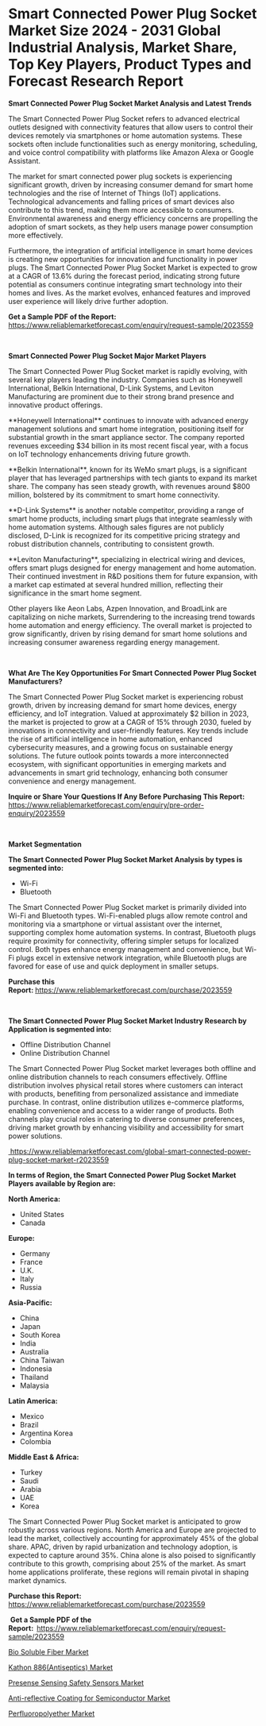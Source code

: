 <p><h1>Smart Connected Power Plug Socket Market Size 2024 - 2031 Global Industrial Analysis, Market Share, Top Key Players, Product Types and Forecast Research Report</h1></p><p><strong>Smart Connected Power Plug Socket Market Analysis and Latest Trends</strong></p>
<p><p>The Smart Connected Power Plug Socket refers to advanced electrical outlets designed with connectivity features that allow users to control their devices remotely via smartphones or home automation systems. These sockets often include functionalities such as energy monitoring, scheduling, and voice control compatibility with platforms like Amazon Alexa or Google Assistant. </p><p>The market for smart connected power plug sockets is experiencing significant growth, driven by increasing consumer demand for smart home technologies and the rise of Internet of Things (IoT) applications. Technological advancements and falling prices of smart devices also contribute to this trend, making them more accessible to consumers. Environmental awareness and energy efficiency concerns are propelling the adoption of smart sockets, as they help users manage power consumption more effectively.</p><p>Furthermore, the integration of artificial intelligence in smart home devices is creating new opportunities for innovation and functionality in power plugs. The Smart Connected Power Plug Socket Market is expected to grow at a CAGR of 13.6% during the forecast period, indicating strong future potential as consumers continue integrating smart technology into their homes and lives. As the market evolves, enhanced features and improved user experience will likely drive further adoption.</p></p>
<p><strong>Get a Sample PDF of the Report:&nbsp;</strong> <a href="https://www.reliablemarketforecast.com/enquiry/request-sample/2023559?utm_campaign=1733&utm_medium=2&utm_source=Github&utm_content=ia&utm_term=28102024&utm_id=smart-connected-power-plug-socket">https://www.reliablemarketforecast.com/enquiry/request-sample/2023559</a></p>
<p>&nbsp;</p>
<p><strong>Smart Connected Power Plug Socket Major Market Players</strong></p>
<p><p>The Smart Connected Power Plug Socket market is rapidly evolving, with several key players leading the industry. Companies such as Honeywell International, Belkin International, D-Link Systems, and Leviton Manufacturing are prominent due to their strong brand presence and innovative product offerings. </p><p>**Honeywell International** continues to innovate with advanced energy management solutions and smart home integration, positioning itself for substantial growth in the smart appliance sector. The company reported revenues exceeding $34 billion in its most recent fiscal year, with a focus on IoT technology enhancements driving future growth.</p><p>**Belkin International**, known for its WeMo smart plugs, is a significant player that has leveraged partnerships with tech giants to expand its market share. The company has seen steady growth, with revenues around $800 million, bolstered by its commitment to smart home connectivity.</p><p>**D-Link Systems** is another notable competitor, providing a range of smart home products, including smart plugs that integrate seamlessly with home automation systems. Although sales figures are not publicly disclosed, D-Link is recognized for its competitive pricing strategy and robust distribution channels, contributing to consistent growth.</p><p>**Leviton Manufacturing**, specializing in electrical wiring and devices, offers smart plugs designed for energy management and home automation. Their continued investment in R&D positions them for future expansion, with a market cap estimated at several hundred million, reflecting their significance in the smart home segment.</p><p>Other players like Aeon Labs, Azpen Innovation, and BroadLink are capitalizing on niche markets, Surrendering to the increasing trend towards home automation and energy efficiency. The overall market is projected to grow significantly, driven by rising demand for smart home solutions and increasing consumer awareness regarding energy management.</p></p>
<p>&nbsp;</p>
<p><strong>What Are The Key Opportunities For Smart Connected Power Plug Socket Manufacturers?</strong></p>
<p><p>The Smart Connected Power Plug Socket market is experiencing robust growth, driven by increasing demand for smart home devices, energy efficiency, and IoT integration. Valued at approximately $2 billion in 2023, the market is projected to grow at a CAGR of 15% through 2030, fueled by innovations in connectivity and user-friendly features. Key trends include the rise of artificial intelligence in home automation, enhanced cybersecurity measures, and a growing focus on sustainable energy solutions. The future outlook points towards a more interconnected ecosystem, with significant opportunities in emerging markets and advancements in smart grid technology, enhancing both consumer convenience and energy management.</p></p>
<p><strong>Inquire or Share Your Questions If Any Before Purchasing This Report:</strong> <a href="https://www.reliablemarketforecast.com/enquiry/pre-order-enquiry/2023559?utm_campaign=1733&utm_medium=2&utm_source=Github&utm_content=ia&utm_term=28102024&utm_id=smart-connected-power-plug-socket">https://www.reliablemarketforecast.com/enquiry/pre-order-enquiry/2023559</a></p>
<p>&nbsp;</p>
<p><strong>Market Segmentation</strong></p>
<p><strong>The Smart Connected Power Plug Socket Market Analysis by types is segmented into:</strong></p>
<p><ul><li>Wi-Fi</li><li>Bluetooth</li></ul></p>
<p><p>The Smart Connected Power Plug Socket market is primarily divided into Wi-Fi and Bluetooth types. Wi-Fi-enabled plugs allow remote control and monitoring via a smartphone or virtual assistant over the internet, supporting complex home automation systems. In contrast, Bluetooth plugs require proximity for connectivity, offering simpler setups for localized control. Both types enhance energy management and convenience, but Wi-Fi plugs excel in extensive network integration, while Bluetooth plugs are favored for ease of use and quick deployment in smaller setups.</p></p>
<p><strong>Purchase this Report:&nbsp;</strong><a href="https://www.reliablemarketforecast.com/purchase/2023559?utm_campaign=1733&utm_medium=2&utm_source=Github&utm_content=ia&utm_term=28102024&utm_id=smart-connected-power-plug-socket">https://www.reliablemarketforecast.com/purchase/2023559</a></p>
<p>&nbsp;</p>
<p><strong>The Smart Connected Power Plug Socket Market Industry Research by Application is segmented into:</strong></p>
<p><ul><li>Offline Distribution Channel</li><li>Online Distribution Channel</li></ul></p>
<p><p>The Smart Connected Power Plug Socket market leverages both offline and online distribution channels to reach consumers effectively. Offline distribution involves physical retail stores where customers can interact with products, benefiting from personalized assistance and immediate purchase. In contrast, online distribution utilizes e-commerce platforms, enabling convenience and access to a wider range of products. Both channels play crucial roles in catering to diverse consumer preferences, driving market growth by enhancing visibility and accessibility for smart power solutions.</p></p>
<p><a href="https://www.reliablemarketforecast.com/global-smart-connected-power-plug-socket-market-r2023559?utm_campaign=1733&utm_medium=2&utm_source=Github&utm_content=ia&utm_term=28102024&utm_id=smart-connected-power-plug-socket">&nbsp;https://www.reliablemarketforecast.com/global-smart-connected-power-plug-socket-market-r2023559</a></p>
<p><strong>In terms of Region, the Smart Connected Power Plug Socket Market Players available by Region are:</strong></p>
<p>
    <p> <strong> North America: </strong>
        <ul>
            <li>United States</li>
            <li>Canada</li>
        </ul>
        </p> 
    <p> <strong> Europe: </strong>
        <ul>
            <li>Germany</li>
            <li>France</li>
            <li>U.K.</li>
            <li>Italy</li>
            <li>Russia</li>
        </ul>
        </p> 
    <p> <strong> Asia-Pacific: </strong>
        <ul>
            <li>China</li>
            <li>Japan</li>
            <li>South Korea</li>
            <li>India</li>
            <li>Australia</li>
            <li>China Taiwan</li>
            <li>Indonesia</li>
            <li>Thailand</li>
            <li>Malaysia</li>
        </ul>
        </p> 
    <p> <strong> Latin America: </strong>
        <ul>
            <li>Mexico</li>
            <li>Brazil</li>
            <li>Argentina Korea</li>
            <li>Colombia</li>
        </ul>
        </p> 
    <p> <strong> Middle East & Africa: </strong>
        <ul>
            <li>Turkey</li>
            <li>Saudi</li>
            <li>Arabia</li>
            <li>UAE</li>
            <li>Korea</li>
        </ul>
    </p>
    </p>
<p><p>The Smart Connected Power Plug Socket market is anticipated to grow robustly across various regions. North America and Europe are projected to lead the market, collectively accounting for approximately 45% of the global share. APAC, driven by rapid urbanization and technology adoption, is expected to capture around 35%. China alone is also poised to significantly contribute to this growth, comprising about 25% of the market. As smart home applications proliferate, these regions will remain pivotal in shaping market dynamics.</p></p>
<p><strong>Purchase this Report: </strong><a href="https://www.reliablemarketforecast.com/purchase/2023559?utm_campaign=1733&utm_medium=2&utm_source=Github&utm_content=ia&utm_term=28102024&utm_id=smart-connected-power-plug-socket">https://www.reliablemarketforecast.com/purchase/2023559</a></p>
<p>&nbsp;<strong>Get a Sample PDF of the Report:&nbsp;&nbsp;</strong><a href="https://www.reliablemarketforecast.com/enquiry/request-sample/2023559?utm_campaign=1733&utm_medium=2&utm_source=Github&utm_content=ia&utm_term=28102024&utm_id=smart-connected-power-plug-socket">https://www.reliablemarketforecast.com/enquiry/request-sample/2023559</a></p>
<p><strong></strong></p>
<p><p><a href="https://www.linkedin.com/pulse/bio-soluble-fiber-market-global-regional-analysis-focus-caybf?trk=public_post_embed_feed-article-content&utm_campaign=1733&utm_medium=2&utm_source=Github&utm_content=ia&utm_term=28102024&utm_id=smart-connected-power-plug-socket">Bio Soluble Fiber Market</a></p><p><a href="https://www.linkedin.com/pulse/sustainability-trends-kathon-886antiseptics-industry-market-jivkf?utm_campaign=1733&utm_medium=2&utm_source=Github&utm_content=ia&utm_term=28102024&utm_id=smart-connected-power-plug-socket">Kathon 886(Antiseptics) Market</a></p><p><a href="https://github.com/SanjidaMahmud54/Market-Research-Report-List-1/blob/main/presense-sensing-safety-sensors-market.md?utm_campaign=1733&utm_medium=2&utm_source=Github&utm_content=ia&utm_term=28102024&utm_id=smart-connected-power-plug-socket">Presense Sensing Safety Sensors Market</a></p><p><a href="https://www.linkedin.com/pulse/anti-reflective-coating-semiconductor-market-size-share-guobe?utm_campaign=1733&utm_medium=2&utm_source=Github&utm_content=ia&utm_term=28102024&utm_id=smart-connected-power-plug-socket">Anti-reflective Coating for Semiconductor Market</a></p><p><a href="https://www.linkedin.com/pulse/perfluoropolyether-market-outlook-complete-industry-analysis-2024-mqyme?utm_campaign=1733&utm_medium=2&utm_source=Github&utm_content=ia&utm_term=28102024&utm_id=smart-connected-power-plug-socket">Perfluoropolyether Market</a></p></p>